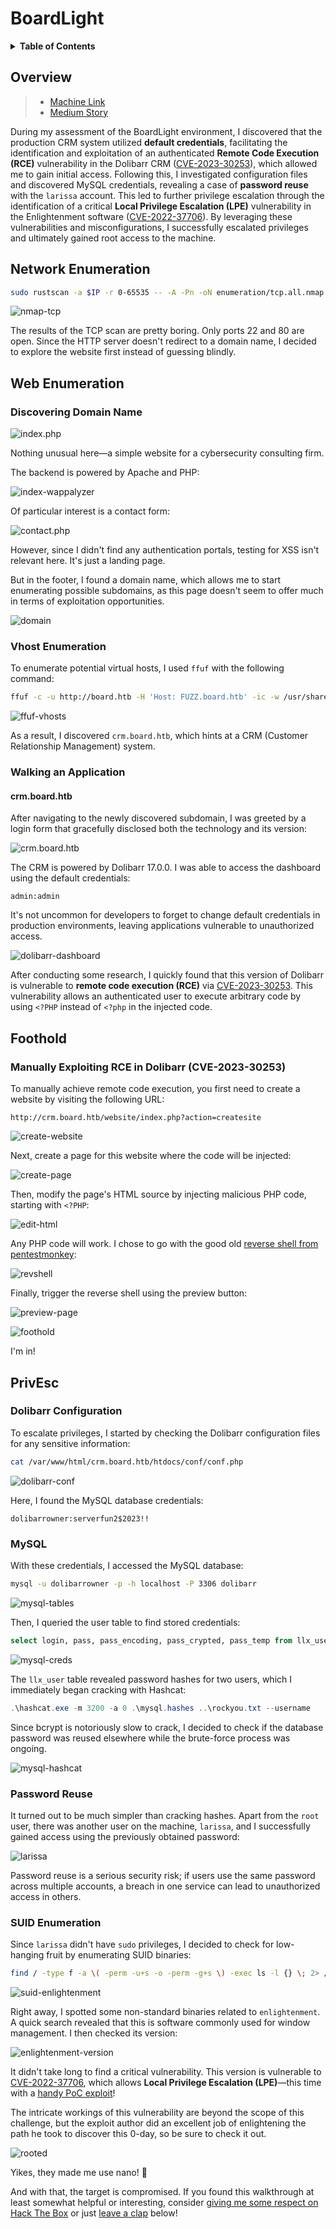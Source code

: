 # BoardLight

<details>
<summary><b>Table of Contents</b></summary>

- [BoardLight](#boardlight)
  - [Overview](#overview)
  - [Network Enumeration](#network-enumeration)
  - [Web Enumeration](#web-enumeration)
    - [Discovering Domain Name](#discovering-domain-name)
    - [Vhost Enumeration](#vhost-enumeration)
    - [Walking an Application](#walking-an-application)
      - [crm.board.htb](#crmboardhtb)
  - [Foothold](#foothold)
    - [Manually Exploiting RCE in Dolibarr (CVE-2023-30253)](#manually-exploiting-rce-in-dolibarr-cve-2023-30253)
  - [PrivEsc](#privesc)
    - [Dolibarr Configuration](#dolibarr-configuration)
    - [MySQL](#mysql)
    - [Password Reuse](#password-reuse)
    - [SUID Enumeration](#suid-enumeration)

</details>

## Overview

> - [Machine Link](https://app.hackthebox.com/machines/BoardLight)
> - [Medium Story](https://medium.com/@samaellovecraft/hack-the-box-boardlight-walkthrough-f3949e54c71a)

During my assessment of the BoardLight environment, I discovered that the production CRM system utilized **default credentials**, facilitating the identification and exploitation of an authenticated **Remote Code Execution (RCE)** vulnerability in the Dolibarr CRM ([CVE-2023-30253](https://nvd.nist.gov/vuln/detail/CVE-2023-30253)), which allowed me to gain initial access. Following this, I investigated configuration files and discovered MySQL credentials, revealing a case of **password reuse** with the `larissa` account. This led to further privilege escalation through the identification of a critical **Local Privilege Escalation (LPE)** vulnerability in the Enlightenment software ([CVE-2022-37706](https://nvd.nist.gov/vuln/detail/CVE-2022-37706)). By leveraging these vulnerabilities and misconfigurations, I successfully escalated privileges and ultimately gained root access to the machine.

## Network Enumeration

```bash
sudo rustscan -a $IP -r 0-65535 -- -A -Pn -oN enumeration/tcp.all.nmap
```

![nmap-tcp](attachments/nmap-tcp.png)

The results of the TCP scan are pretty boring. Only ports 22 and 80 are open. Since the HTTP server doesn't redirect to a domain name, I decided to explore the website first instead of guessing blindly.

## Web Enumeration

### Discovering Domain Name

![index.php](attachments/index.php.png)

Nothing unusual here—a simple website for a cybersecurity consulting firm.

The backend is powered by Apache and PHP:

![index-wappalyzer](attachments/index-wappalyzer.png)

Of particular interest is a contact form:

![contact.php](attachments/contact.php.png)

However, since I didn't find any authentication portals, testing for XSS isn't relevant here. It's just a landing page.

But in the footer, I found a domain name, which allows me to start enumerating possible subdomains, as this page doesn't seem to offer much in terms of exploitation opportunities.

![domain](attachments/domain.png)

### Vhost Enumeration

To enumerate potential virtual hosts, I used `ffuf` with the following command:

```bash
ffuf -c -u http://board.htb -H 'Host: FUZZ.board.htb' -ic -w /usr/share/seclists/Discovery/DNS/subdomains-top1million-110000.txt -mc all -fs 15949
```

![ffuf-vhosts](attachments/ffuf-vhosts.png)

As a result, I discovered `crm.board.htb`, which hints at a CRM (Customer Relationship Management) system.

### Walking an Application

#### crm.board.htb

After navigating to the newly discovered subdomain, I was greeted by a login form that gracefully disclosed both the technology and its version:

![crm.board.htb](attachments/crm.board.htb.png)

The CRM is powered by Dolibarr 17.0.0. I was able to access the dashboard using the default credentials:

```
admin:admin
```

It's not uncommon for developers to forget to change default credentials in production environments, leaving applications vulnerable to unauthorized access.

![dolibarr-dashboard](attachments/dolibarr-dashboard.png)

After conducting some research, I quickly found that this version of Dolibarr is vulnerable to **remote code execution (RCE)** via [CVE-2023-30253](https://nvd.nist.gov/vuln/detail/CVE-2023-30253). This vulnerability allows an authenticated user to execute arbitrary code by using `<?PHP` instead of `<?php` in the injected code.

## Foothold

### Manually Exploiting RCE in Dolibarr (CVE-2023-30253)

To manually achieve remote code execution, you first need to create a website by visiting the following URL:

```
http://crm.board.htb/website/index.php?action=createsite
```

![create-website](attachments/create-website.png)

Next, create a page for this website where the code will be injected:

![create-page](attachments/create-page.png)

Then, modify the page's HTML source by injecting malicious PHP code, starting with `<?PHP`:

![edit-html](attachments/edit-html.png)

Any PHP code will work. I chose to go with the good old [reverse shell from pentestmonkey](https://github.com/pentestmonkey/php-reverse-shell/blob/master/php-reverse-shell.php):

![revshell](attachments/revshell.png)

Finally, trigger the reverse shell using the preview button:

![preview-page](attachments/preview-page.png)

![foothold](attachments/foothold.png)

I'm in!

## PrivEsc

### Dolibarr Configuration

To escalate privileges, I started by checking the Dolibarr configuration files for any sensitive information:

```bash
cat /var/www/html/crm.board.htb/htdocs/conf/conf.php
```

![dolibarr-conf](attachments/dolibarr-conf.png)

Here, I found the MySQL database credentials:

```
dolibarrowner:serverfun2$2023!!
```

### MySQL

With these credentials, I accessed the MySQL database:

```bash
mysql -u dolibarrowner -p -h localhost -P 3306 dolibarr
```

![mysql-tables](attachments/mysql-tables.png)

Then, I queried the user table to find stored credentials:

```sql
select login, pass, pass_encoding, pass_crypted, pass_temp from llx_user;
```

![mysql-creds](attachments/mysql-creds.png)

The `llx_user` table revealed password hashes for two users, which I immediately began cracking with Hashcat:

```powershell
.\hashcat.exe -m 3200 -a 0 .\mysql.hashes ..\rockyou.txt --username
```

Since bcrypt is notoriously slow to crack, I decided to check if the database password was reused elsewhere while the brute-force process was ongoing.

![mysql-hashcat](attachments/mysql-hashcat.png)

### Password Reuse

It turned out to be much simpler than cracking hashes. Apart from the `root` user, there was another user on the machine, `larissa`, and I successfully gained access using the previously obtained password:

![larissa](attachments/larissa.png)

Password reuse is a serious security risk; if users use the same password across multiple accounts, a breach in one service can lead to unauthorized access in others.

### SUID Enumeration

Since `larissa` didn't have `sudo` privileges, I decided to check for low-hanging fruit by enumerating SUID binaries:

```bash
find / -type f -a \( -perm -u+s -o -perm -g+s \) -exec ls -l {} \; 2> /dev/null
```

![suid-enlightenment](attachments/suid-enlightenment.png)

Right away, I spotted some non-standard binaries related to `enlightenment`. A quick search revealed that this is software commonly used for window management. I then checked its version:

![enlightenment-version](attachments/enlightenment-version.png)

It didn't take long to find a critical vulnerability. This version is vulnerable to [CVE-2022-37706](https://nvd.nist.gov/vuln/detail/CVE-2022-37706), which allows **Local Privilege Escalation (LPE)**—this time with a [handy PoC exploit](https://github.com/MaherAzzouzi/CVE-2022-37706-LPE-exploit)!

The intricate workings of this vulnerability are beyond the scope of this challenge, but the exploit author did an excellent job of enlightening the path he took to discover this 0-day, so be sure to check it out.

![rooted](attachments/rooted.png)

Yikes, they made me use nano! 🤮

And with that, the target is compromised. If you found this walkthrough at least somewhat helpful or interesting, consider [giving me some respect on Hack The Box](https://app.hackthebox.com/profile/1007130) or just [leave a clap](https://medium.com/@samaellovecraft/hack-the-box-boardlight-walkthrough-f3949e54c71a) below!
